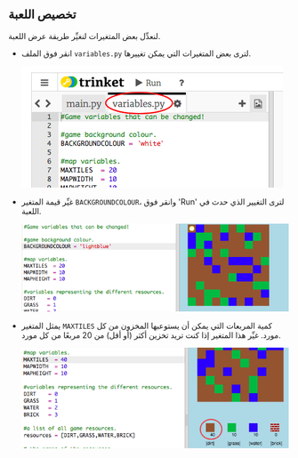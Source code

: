 ## تخصيص اللعبة

لنعدِّل بعض المتغيرات لنغيِّر طريقة عرض اللعبة.

+ انقر فوق الملف `variables.py` لترى بعض المتغيرات التي يمكن تغييرها.

    ![screenshot](images/craft-variables.png)

+ غيِّر قيمة المتغير `BACKGROUNDCOLOUR`، وانقر فوق 'Run' لترى التغيير الذي حدث في اللعبة.

    ![screenshot](images/craft-background.png)

+ يمثل المتغير `MAXTILES` كمية المربعات التي يمكن أن يستوعبها المخزون من كل مورد. غيِّر هذا المتغير إذا كنت تريد تخزين أكثر (أو أقل) من 20 مربعًا من كل مورد.

    ![screenshot](images/craft-maxtiles.png)

